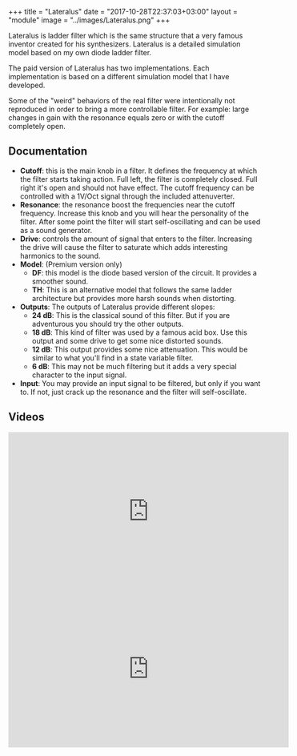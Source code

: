 +++
title = "Lateralus"
date = "2017-10-28T22:37:03+03:00"
layout = "module"
image = "../images/Lateralus.png"
+++

Lateralus is ladder filter which is the same structure that a very famous inventor created for his synthesizers. Lateralus is a detailed simulation model based on my own diode ladder filter.

The paid version of Lateralus has two implementations. Each implementation is based on a different simulation model that I have developed.

Some of the "weird" behaviors of the real filter were intentionally not reproduced in order to bring a more controllable filter. For example: large changes in gain with the resonance equals zero or with the cutoff completely open.

## Documentation

- **Cutoff**: this is the main knob in a filter. It defines the frequency at which the filter starts taking action. Full left, the filter is completely closed. Full right it's open and should not have effect. The cutoff frequency can be controlled with a 1V/Oct signal through the included attenuverter.
- **Resonance**: the resonance boost the frequencies near the cutoff frequency. Increase this knob and you will hear the personality of the filter. After some point the filter will start self-oscillating and can be used as a sound generator.
- **Drive**: controls the amount of signal that enters to the filter. Increasing the drive will cause the filter to saturate which adds interesting harmonics to the sound.
- **Model**: (Premium version only)
   - **DF**: this model is the diode based version of the circuit. It provides a smoother sound.
   - **TH**: This is an alternative model that follows the same ladder architecture but provides more harsh sounds when distorting.
- **Outputs**: The outputs of Lateralus provide different slopes:
   - **24 dB**: This is the classical sound of this filter. But if you are adventurous you should try the other outputs.
   - **18 dB**: This kind of filter was used by a famous acid box. Use this output and some drive to get some nice distorted sounds.
   - **12 dB**: This output provides some nice attenuation. This would be similar to what you'll find in a state variable filter.
   - **6 dB**: This may not be much filtering but it adds a very special character to the input signal.
- **Input**: You may provide an input signal to be filtered, but only if you want to. If not, just crack up the resonance and the filter will self-oscillate.



## Videos

<iframe width="560" height="315" src="https://www.youtube.com/embed/mfS50tbYQK4" frameborder="0" allow="autoplay; encrypted-media" allowfullscreen></iframe>

<iframe width="560" height="315" src="https://www.youtube.com/embed/DvfYuPfUI08" frameborder="0" allowfullscreen></iframe>
